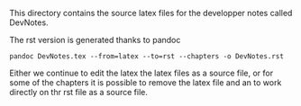 This directory contains the source latex files for the developper notes called DevNotes.

The rst version is generated thanks to pandoc

    pandoc DevNotes.tex --from=latex --to=rst --chapters -o DevNotes.rst

Either we continue to edit the latex the latex files as a source file, or for some of the chapters it is possible to remove the latex file and an to work directly on thr rst file as a source file.

